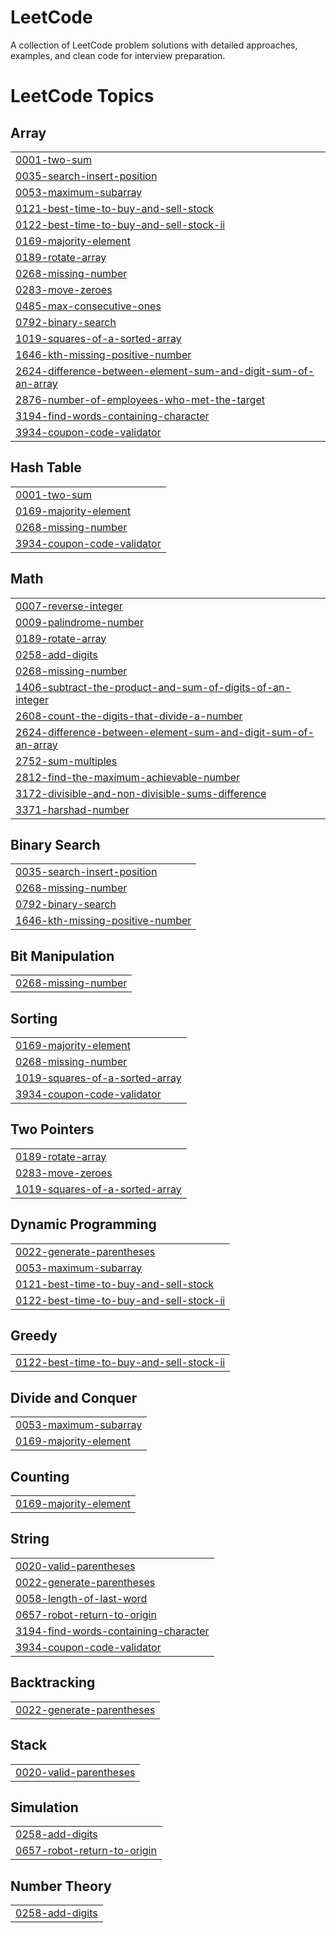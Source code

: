 # LeetCode
A collection of LeetCode problem solutions with detailed approaches, examples, and clean code for interview preparation.

<!---LeetCode Topics Start-->
# LeetCode Topics
## Array
|  |
| ------- |
| [0001-two-sum](https://github.com/Harsha-2603/LeetCode/tree/master/0001-two-sum) |
| [0035-search-insert-position](https://github.com/Harsha-2603/LeetCode/tree/master/0035-search-insert-position) |
| [0053-maximum-subarray](https://github.com/Harsha-2603/LeetCode/tree/master/0053-maximum-subarray) |
| [0121-best-time-to-buy-and-sell-stock](https://github.com/Harsha-2603/LeetCode/tree/master/0121-best-time-to-buy-and-sell-stock) |
| [0122-best-time-to-buy-and-sell-stock-ii](https://github.com/Harsha-2603/LeetCode/tree/master/0122-best-time-to-buy-and-sell-stock-ii) |
| [0169-majority-element](https://github.com/Harsha-2603/LeetCode/tree/master/0169-majority-element) |
| [0189-rotate-array](https://github.com/Harsha-2603/LeetCode/tree/master/0189-rotate-array) |
| [0268-missing-number](https://github.com/Harsha-2603/LeetCode/tree/master/0268-missing-number) |
| [0283-move-zeroes](https://github.com/Harsha-2603/LeetCode/tree/master/0283-move-zeroes) |
| [0485-max-consecutive-ones](https://github.com/Harsha-2603/LeetCode/tree/master/0485-max-consecutive-ones) |
| [0792-binary-search](https://github.com/Harsha-2603/LeetCode/tree/master/0792-binary-search) |
| [1019-squares-of-a-sorted-array](https://github.com/Harsha-2603/LeetCode/tree/master/1019-squares-of-a-sorted-array) |
| [1646-kth-missing-positive-number](https://github.com/Harsha-2603/LeetCode/tree/master/1646-kth-missing-positive-number) |
| [2624-difference-between-element-sum-and-digit-sum-of-an-array](https://github.com/Harsha-2603/LeetCode/tree/master/2624-difference-between-element-sum-and-digit-sum-of-an-array) |
| [2876-number-of-employees-who-met-the-target](https://github.com/Harsha-2603/LeetCode/tree/master/2876-number-of-employees-who-met-the-target) |
| [3194-find-words-containing-character](https://github.com/Harsha-2603/LeetCode/tree/master/3194-find-words-containing-character) |
| [3934-coupon-code-validator](https://github.com/Harsha-2603/LeetCode/tree/master/3934-coupon-code-validator) |
## Hash Table
|  |
| ------- |
| [0001-two-sum](https://github.com/Harsha-2603/LeetCode/tree/master/0001-two-sum) |
| [0169-majority-element](https://github.com/Harsha-2603/LeetCode/tree/master/0169-majority-element) |
| [0268-missing-number](https://github.com/Harsha-2603/LeetCode/tree/master/0268-missing-number) |
| [3934-coupon-code-validator](https://github.com/Harsha-2603/LeetCode/tree/master/3934-coupon-code-validator) |
## Math
|  |
| ------- |
| [0007-reverse-integer](https://github.com/Harsha-2603/LeetCode/tree/master/0007-reverse-integer) |
| [0009-palindrome-number](https://github.com/Harsha-2603/LeetCode/tree/master/0009-palindrome-number) |
| [0189-rotate-array](https://github.com/Harsha-2603/LeetCode/tree/master/0189-rotate-array) |
| [0258-add-digits](https://github.com/Harsha-2603/LeetCode/tree/master/0258-add-digits) |
| [0268-missing-number](https://github.com/Harsha-2603/LeetCode/tree/master/0268-missing-number) |
| [1406-subtract-the-product-and-sum-of-digits-of-an-integer](https://github.com/Harsha-2603/LeetCode/tree/master/1406-subtract-the-product-and-sum-of-digits-of-an-integer) |
| [2608-count-the-digits-that-divide-a-number](https://github.com/Harsha-2603/LeetCode/tree/master/2608-count-the-digits-that-divide-a-number) |
| [2624-difference-between-element-sum-and-digit-sum-of-an-array](https://github.com/Harsha-2603/LeetCode/tree/master/2624-difference-between-element-sum-and-digit-sum-of-an-array) |
| [2752-sum-multiples](https://github.com/Harsha-2603/LeetCode/tree/master/2752-sum-multiples) |
| [2812-find-the-maximum-achievable-number](https://github.com/Harsha-2603/LeetCode/tree/master/2812-find-the-maximum-achievable-number) |
| [3172-divisible-and-non-divisible-sums-difference](https://github.com/Harsha-2603/LeetCode/tree/master/3172-divisible-and-non-divisible-sums-difference) |
| [3371-harshad-number](https://github.com/Harsha-2603/LeetCode/tree/master/3371-harshad-number) |
## Binary Search
|  |
| ------- |
| [0035-search-insert-position](https://github.com/Harsha-2603/LeetCode/tree/master/0035-search-insert-position) |
| [0268-missing-number](https://github.com/Harsha-2603/LeetCode/tree/master/0268-missing-number) |
| [0792-binary-search](https://github.com/Harsha-2603/LeetCode/tree/master/0792-binary-search) |
| [1646-kth-missing-positive-number](https://github.com/Harsha-2603/LeetCode/tree/master/1646-kth-missing-positive-number) |
## Bit Manipulation
|  |
| ------- |
| [0268-missing-number](https://github.com/Harsha-2603/LeetCode/tree/master/0268-missing-number) |
## Sorting
|  |
| ------- |
| [0169-majority-element](https://github.com/Harsha-2603/LeetCode/tree/master/0169-majority-element) |
| [0268-missing-number](https://github.com/Harsha-2603/LeetCode/tree/master/0268-missing-number) |
| [1019-squares-of-a-sorted-array](https://github.com/Harsha-2603/LeetCode/tree/master/1019-squares-of-a-sorted-array) |
| [3934-coupon-code-validator](https://github.com/Harsha-2603/LeetCode/tree/master/3934-coupon-code-validator) |
## Two Pointers
|  |
| ------- |
| [0189-rotate-array](https://github.com/Harsha-2603/LeetCode/tree/master/0189-rotate-array) |
| [0283-move-zeroes](https://github.com/Harsha-2603/LeetCode/tree/master/0283-move-zeroes) |
| [1019-squares-of-a-sorted-array](https://github.com/Harsha-2603/LeetCode/tree/master/1019-squares-of-a-sorted-array) |
## Dynamic Programming
|  |
| ------- |
| [0022-generate-parentheses](https://github.com/Harsha-2603/LeetCode/tree/master/0022-generate-parentheses) |
| [0053-maximum-subarray](https://github.com/Harsha-2603/LeetCode/tree/master/0053-maximum-subarray) |
| [0121-best-time-to-buy-and-sell-stock](https://github.com/Harsha-2603/LeetCode/tree/master/0121-best-time-to-buy-and-sell-stock) |
| [0122-best-time-to-buy-and-sell-stock-ii](https://github.com/Harsha-2603/LeetCode/tree/master/0122-best-time-to-buy-and-sell-stock-ii) |
## Greedy
|  |
| ------- |
| [0122-best-time-to-buy-and-sell-stock-ii](https://github.com/Harsha-2603/LeetCode/tree/master/0122-best-time-to-buy-and-sell-stock-ii) |
## Divide and Conquer
|  |
| ------- |
| [0053-maximum-subarray](https://github.com/Harsha-2603/LeetCode/tree/master/0053-maximum-subarray) |
| [0169-majority-element](https://github.com/Harsha-2603/LeetCode/tree/master/0169-majority-element) |
## Counting
|  |
| ------- |
| [0169-majority-element](https://github.com/Harsha-2603/LeetCode/tree/master/0169-majority-element) |
## String
|  |
| ------- |
| [0020-valid-parentheses](https://github.com/Harsha-2603/LeetCode/tree/master/0020-valid-parentheses) |
| [0022-generate-parentheses](https://github.com/Harsha-2603/LeetCode/tree/master/0022-generate-parentheses) |
| [0058-length-of-last-word](https://github.com/Harsha-2603/LeetCode/tree/master/0058-length-of-last-word) |
| [0657-robot-return-to-origin](https://github.com/Harsha-2603/LeetCode/tree/master/0657-robot-return-to-origin) |
| [3194-find-words-containing-character](https://github.com/Harsha-2603/LeetCode/tree/master/3194-find-words-containing-character) |
| [3934-coupon-code-validator](https://github.com/Harsha-2603/LeetCode/tree/master/3934-coupon-code-validator) |
## Backtracking
|  |
| ------- |
| [0022-generate-parentheses](https://github.com/Harsha-2603/LeetCode/tree/master/0022-generate-parentheses) |
## Stack
|  |
| ------- |
| [0020-valid-parentheses](https://github.com/Harsha-2603/LeetCode/tree/master/0020-valid-parentheses) |
## Simulation
|  |
| ------- |
| [0258-add-digits](https://github.com/Harsha-2603/LeetCode/tree/master/0258-add-digits) |
| [0657-robot-return-to-origin](https://github.com/Harsha-2603/LeetCode/tree/master/0657-robot-return-to-origin) |
## Number Theory
|  |
| ------- |
| [0258-add-digits](https://github.com/Harsha-2603/LeetCode/tree/master/0258-add-digits) |
<!---LeetCode Topics End-->